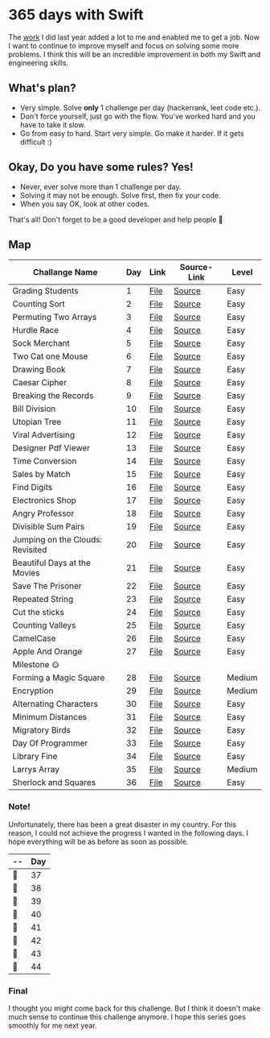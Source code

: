# 365 days with Swift

The <a href="https://github.com/devmehmetates/365-day-of-code">work</a> I did last year added a lot to me and enabled me to get a job. Now I want to continue to improve myself and focus on solving some more problems. I think this will be an incredible improvement in both my Swift and engineering skills.

## What's plan?
- Very simple. Solve **only** 1 challenge per day (hackerrank, leet code etc.).
- Don't force yourself, just go with the flow. You've worked hard and you have to take it slow.
- Go from easy to hard. Start very simple. Go make it harder. If it gets difficult :)

## Okay, Do you have some rules? Yes! 
- Never, ever solve more than 1 challenge per day.
- Solving it may not be enough. Solve first, then fix your code.
- When you say OK, look at other codes.

That's all! Don't forget to be a good developer and help people 🙂

## Map
| Challange Name   | Day | Link | Source-Link | Level |
| --------------   | --- | ---- | ----------- | ----- |
| Grading Students | 1 | <a href="https://github.com/devmehmetates/365-Days-Algorithm-With-Swift/blob/main/Easy/Grading%20Students.playground/Contents.swift"> File </a> | <a href="https://www.hackerrank.com/challenges/grading/problem"> Source </a> | Easy |
| Counting Sort | 2 | <a href="https://github.com/devmehmetates/365-Days-Algorithm-With-Swift/blob/main/Easy/Counting%20Sort.playground/Contents.swift"> File </a> | <a href="https://www.hackerrank.com/challenges/one-month-preparation-kit-countingsort1/problem"> Source </a> | Easy |
| Permuting Two Arrays | 3 | <a href="https://github.com/devmehmetates/365-Days-Algorithm-With-Swift/blob/main/Easy/Two%20Arrays.playground/Contents.swift"> File </a> | <a href="https://www.hackerrank.com/challenges/one-month-preparation-kit-two-arrays/problem"> Source </a> | Easy |
| Hurdle Race | 4 | <a href="https://github.com/devmehmetates/365-Days-Algorithm-With-Swift/blob/main/Easy/Hurdle%20Race.playground/Contents.swift"> File </a> | <a href="https://www.hackerrank.com/challenges/the-hurdle-race/problem"> Source </a> | Easy |
| Sock Merchant | 5 | <a href="https://github.com/devmehmetates/365-Days-Algorithm-With-Swift/blob/main/Easy/Sock%20Merchant.playground/Contents.swift"> File </a> | <a href="https://www.hackerrank.com/challenges/one-month-preparation-kit-sock-merchant/problem"> Source </a> | Easy |
| Two Cat one Mouse | 6 | <a href="https://github.com/devmehmetates/365-Days-Algorithm-With-Swift/blob/main/Easy/Cats%20and%20a%20Mouse%20.playground/Contents.swift"> File </a> | <a href="https://www.hackerrank.com/challenges/cats-and-a-mouse/problem"> Source </a> | Easy |
| Drawing Book | 7 | <a href="https://github.com/devmehmetates/365-Days-Algorithm-With-Swift/blob/main/Easy/Drawing%20Book.playground/Contents.swift"> File </a> | <a href="https://www.hackerrank.com/challenges/one-month-preparation-kit-drawing-book/problem"> Source </a> | Easy |
| Caesar Cipher | 8 | <a href="https://github.com/devmehmetates/365-Days-Algorithm-With-Swift/blob/main/Easy/Caesar%20Cipher.playground/Contents.swift"> File </a> | <a href="https://www.hackerrank.com/challenges/one-month-preparation-kit-caesar-cipher-1/problem"> Source </a> | Easy |
| Breaking the Records | 9 | <a href="https://github.com/devmehmetates/365-Days-Algorithm-With-Swift/blob/main/Easy/Breaking%20the%20Records.playground/Contents.swift"> File </a> | <a href="https://www.hackerrank.com/challenges/breaking-best-and-worst-records/problem"> Source </a> | Easy |
| Bill Division | 10 | <a href="https://github.com/devmehmetates/365-Days-Algorithm-With-Swift/blob/main/Easy/Bill%20Division.playground/Contents.swift"> File </a> | <a href="https://www.hackerrank.com/challenges/bon-appetit/problem"> Source </a> | Easy |
| Utopian Tree | 11 | <a href="https://github.com/devmehmetates/365-Days-Algorithm-With-Swift/blob/main/Easy/Utopian%20Tree.playground/Contents.swift"> File </a> | <a href="https://www.hackerrank.com/challenges/utopian-tree/problem"> Source </a> | Easy |
| Viral Advertising | 12 | <a href="https://github.com/devmehmetates/365-Days-Algorithm-With-Swift/blob/main/Easy/Viral%20Advertising.playground/Contents.swift"> File </a> | <a href="https://www.hackerrank.com/challenges/strange-advertising/problem"> Source </a> | Easy |
| Designer Pdf Viewer | 13 | <a href="https://github.com/devmehmetates/365-Days-Algorithm-With-Swift/blob/main/Easy/Designer%20PDF%20Viewer.playground/Contents.swift"> File </a> | <a href="https://www.hackerrank.com/challenges/designer-pdf-viewer/problem"> Source </a> | Easy |
| Time Conversion | 14 | <a href="https://github.com/devmehmetates/365-Days-Algorithm-With-Swift/blob/main/Easy/Time%20Conversion.playground/Contents.swift"> File </a> | <a href="https://www.hackerrank.com/challenges/time-conversion/problem"> Source </a> | Easy |
| Sales by Match | 15 | <a href="https://github.com/devmehmetates/365-Days-Algorithm-With-Swift/blob/main/Easy/Sales%20by%20Match.playground/Contents.swift"> File </a> | <a href="https://www.hackerrank.com/challenges/sock-merchant/problem"> Source </a> | Easy |
| Find Digits | 16 | <a href="https://github.com/devmehmetates/365-Days-Algorithm-With-Swift/blob/main/Easy/Find%20Digits.playground/Contents.swift"> File </a> | <a href="https://www.hackerrank.com/challenges/find-digits/problem"> Source </a> | Easy |
| Electronics Shop | 17 | <a href="https://github.com/devmehmetates/365-Days-Algorithm-With-Swift/blob/main/Easy/Electronics%20Shop.playground/Contents.swift"> File </a> | <a href="https://www.hackerrank.com/challenges/electronics-shop/problem"> Source </a> | Easy |
| Angry Professor | 18 | <a href="https://github.com/devmehmetates/365-Days-Algorithm-With-Swift/blob/main/Easy/Angry%20Professor.playground/Contents.swift"> File </a> | <a href="https://www.hackerrank.com/challenges/angry-professor/problem"> Source </a> | Easy |
| Divisible Sum Pairs | 19 | <a href="https://github.com/devmehmetates/365-Days-Algorithm-With-Swift/blob/main/Easy/Divisible%20Sum%20Pairs.playground/Contents.swift"> File </a> | <a href="https://www.hackerrank.com/challenges/divisible-sum-pairs/problem"> Source </a> | Easy |
| Jumping on the Clouds: Revisited | 20 | <a href="https://github.com/devmehmetates/365-Days-Algorithm-With-Swift/blob/main/Easy/Jumping%20on%20the%20Clouds%20Revisited.playground/Contents.swift"> File </a> | <a href="https://www.hackerrank.com/challenges/jumping-on-the-clouds-revisited/problem"> Source </a> | Easy |
| Beautiful Days at the Movies | 21 | <a href="https://github.com/devmehmetates/365-Days-Algorithm-With-Swift/blob/main/Easy/Beautiful%20Days%20at%20the%20Movies.playground/Contents.swift"> File </a> | <a href="https://www.hackerrank.com/challenges/beautiful-days-at-the-movies/problem"> Source </a> | Easy |
| Save The Prisoner | 22 | <a href="https://github.com/devmehmetates/365-Days-Algorithm-With-Swift/blob/main/Easy/Save%20the%20Prisoner.playground/Contents.swift"> File </a> | <a href="https://www.hackerrank.com/challenges/save-the-prisoner/problem"> Source </a> | Easy |
| Repeated String | 23 | <a href="https://github.com/devmehmetates/365-Days-Algorithm-With-Swift/blob/main/Easy/Repeated%20String.playground/Contents.swift"> File </a> | <a href="https://www.hackerrank.com/challenges/repeated-string/problem"> Source </a> | Easy |
| Cut the sticks | 24 | <a href="https://github.com/devmehmetates/365-Days-Algorithm-With-Swift/blob/main/Easy/Cut%20the%20sticks.playground/Contents.swift"> File </a> | <a href="https://www.hackerrank.com/challenges/cut-the-sticks/problem"> Source </a> | Easy |
| Counting Valleys | 25 | <a href="https://github.com/devmehmetates/365-Days-Algorithm-With-Swift/blob/main/Easy/Counting%20Valleys.playground/Contents.swift"> File </a> | <a href="https://www.hackerrank.com/challenges/counting-valleys/problem"> Source </a> | Easy |
| CamelCase | 26 | <a href="https://github.com/devmehmetates/365-Days-Algorithm-With-Swift/blob/main/Easy/CamelCase.playground/Contents.swift"> File </a> | <a href="https://www.hackerrank.com/challenges/camelcase/problem"> Source </a> | Easy |
| Apple And Orange | 27 | <a href="https://github.com/devmehmetates/365-Days-Algorithm-With-Swift/blob/main/Easy/Apple%20and%20Orange.playground/Contents.swift"> File </a> | <a href="https://www.hackerrank.com/challenges/apple-and-orange/problem"> Source </a> | Easy |
| Milestone 🌞 |
| Forming a Magic Square | 28 | <a href="https://github.com/devmehmetates/365-Days-Algorithm-With-Swift/blob/main/Medium/Forming%20a%20Magic%20Square.playground/Contents.swift"> File </a> | <a href="https://www.hackerrank.com/challenges/magic-square-forming/problem"> Source </a> | Medium |
| Encryption | 29 | <a href="https://github.com/devmehmetates/365-Days-Algorithm-With-Swift/blob/main/Medium/Encryption.playground/Contents.swift"> File </a> | <a href="https://www.hackerrank.com/challenges/encryption/problem"> Source </a> | Medium |
| Alternating Characters | 30 | <a href="https://github.com/devmehmetates/365-Days-Algorithm-With-Swift/blob/main/Easy/Alternating%20Characters.playground/Contents.swift"> File </a> | <a href="https://www.hackerrank.com/challenges/alternating-characters/problem"> Source </a> | Easy |
| Minimum Distances | 31 | <a href="https://github.com/devmehmetates/365-Days-Algorithm-With-Swift/blob/main/Easy/Minimum%20Distances.playground/Contents.swift"> File </a> | <a href="https://www.hackerrank.com/challenges/minimum-distances/problem"> Source </a> | Easy |
| Migratory Birds | 32 | <a href="https://github.com/devmehmetates/365-Days-Algorithm-With-Swift/blob/main/Easy/Migratory%20Birds.playground/Contents.swift"> File </a> | <a href="https://www.hackerrank.com/challenges/migratory-birds/problem"> Source </a> | Easy |
| Day Of Programmer | 33 | <a href="https://github.com/devmehmetates/365-Days-Algorithm-With-Swift/blob/main/Easy/Day%20of%20the%20Programmer.playground/Contents.swift"> File </a> | <a href="https://www.hackerrank.com/challenges/day-of-the-programmer/problem"> Source </a> | Easy |
| Library Fine | 34 | <a href="https://github.com/devmehmetates/365-Days-Algorithm-With-Swift/blob/main/Easy/Library%20Fine.playground/Contents.swift"> File </a> | <a href="https://www.hackerrank.com/challenges/library-fine/problem"> Source </a> | Easy |
| Larrys Array | 35 | <a href="https://github.com/devmehmetates/365-Days-Algorithm-With-Swift/blob/main/Medium/Larry's%20Array.playground/Contents.swift"> File </a> | <a href="https://www.hackerrank.com/challenges/larrys-array/problem"> Source </a> | Medium |
| Sherlock and Squares | 36 | <a href="https://github.com/devmehmetates/365-Days-Algorithm-With-Swift/blob/main/Easy/Sherlock%20and%20Squares.playground/Contents.swift"> File </a> | <a href="https://www.hackerrank.com/challenges/sherlock-and-squares/problem"> Source </a> | Easy |

### Note!
Unfortunately, there has been a great disaster in my country. For this reason, I could not achieve the progress I wanted in the following days. I hope everything will be as before as soon as possible.

| -- | Day |
| -- | --- |
| 🏴 | 37  |
| 🏴 | 38  | 
| 🏴 | 39  | 
| 🏴 | 40  | 
| 🏴 | 41  |
| 🏴 | 42  | 
| 🏴 | 43  | 
| 🏴 | 44  | 

### Final
I thought you might come back for this challenge. But I think it doesn't make much sense to continue this challenge anymore. I hope this series goes smoothly for me next year.

